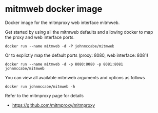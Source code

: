 # mitmweb docker image
Docker image for the mitmproxy web interface mitmweb.

Get started by using all the mitmweb defaults and allowing docker to map the proxy and web interface ports.

    docker run --name mitmweb -d -P johnmccabe/mitmweb

Or to explictly map the default ports (proxy: 8080, web interface: 8081)

    docker run --name mitmweb -d -p 8080:8080 -p 8081:8081 johnmccabe/mitmweb

You can view all available mitmweb arguments and options as follows

    docker run johnmccabe/mitmweb -h

Refer to the mitmproxy page for details

- https://github.com/mitmproxy/mitmproxy
